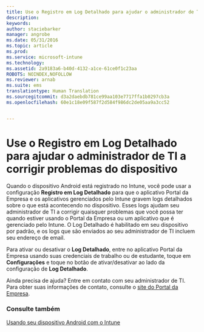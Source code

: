 ```yaml
---
title: Use o Registro em Log Detalhado para ajudar o administrador de TI a corrigir problemas do dispositivo | Microsoft Intune
description: 
keywords: 
author: staciebarker
manager: angrobe
ms.date: 05/31/2016
ms.topic: article
ms.prod: 
ms.service: microsoft-intune
ms.technology: 
ms.assetid: 2a9183a6-b40d-4132-a1ce-61ce0f1c23aa
ROBOTS: NOINDEX,NOFOLLOW
ms.reviewer: arnab
ms.suite: ems
translationtype: Human Translation
ms.sourcegitcommit: d3a2daebdb781ce99aa103e7717ffa1b0297cb3a
ms.openlocfilehash: 60e1c18e09f587f2d584f986dc2de05aa9a3cc52


---
```



# Use o Registro em Log Detalhado para ajudar o administrador de TI a corrigir problemas do dispositivo

Quando o dispositivo Android está registrado no Intune, você pode usar a configuração **Registro em Log Detalhado** para que o aplicativo Portal da Empresa e os aplicativos gerenciados pelo Intune gravem logs detalhados sobre o que está acontecendo no dispositivo. Esses logs ajudam seu administrador de TI a corrigir quaisquer problemas que você possa ter quando estiver usando o Portal da Empresa ou um aplicativo que é gerenciado pelo Intune. O Log Detalhado é habilitado em seu dispositivo por padrão, e os logs que são enviados ao seu administrador de TI incluem seu endereço de email.

Para ativar ou desativar o **Log Detalhado**, entre no aplicativo Portal da Empresa usando suas credenciais de trabalho ou de estudante, toque em **Configurações** e toque no botão de ativar/desativar ao lado da configuração de **Log Detalhado**.

Ainda precisa de ajuda? Entre em contato com seu administrador de TI. Para obter suas informações de contato, consulte o [site do Portal da Empresa](http://portal.manage.microsoft.com).

### Consulte também
[Usando seu dispositivo Android com o Intune](using-your-android-device-with-intune.md)



<!--HONumber=Aug16_HO4-->


